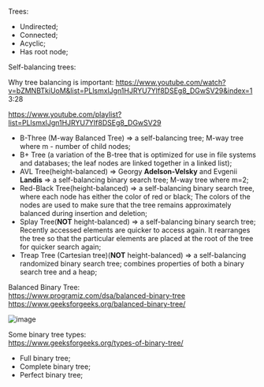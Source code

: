 Trees:
- Undirected;
- Connected;
- Acyclic;
- Has root node;

Self-balancing trees:

Why tree balancing is important:
https://www.youtube.com/watch?v=bZMNBTkiUoM&list=PLlsmxlJgn1HJRYU7YIf8DSEg8_DGwSV29&index=1 3:28

https://www.youtube.com/playlist?list=PLlsmxlJgn1HJRYU7YIf8DSEg8_DGwSV29

- B-Three (M-way Balanced Tree) => a self-balancing tree; M-way tree where m - number of child nodes;
- B+ Tree (a variation of the B-tree that is optimized for use in file systems and databases; the leaf nodes are linked together in a linked list);
- AVL Tree(height-balanced) => Georgy __Adelson-Velsky__ and Evgenii __Landis__ => a self-balancing binary search tree; M-way tree where m=2;
- Red-Black Tree(height-balanced) => a self-balancing binary search tree, where each node has either the color of red or black; The colors of the nodes are used to make sure that the tree remains approximately balanced during insertion and deletion;
- Splay Tree(__NOT__ height-balanced) => a self-balancing binary search tree; Recently accessed elements are quicker to access again. It rearranges the tree so that the particular elements are placed at the root of the tree for quicker search again;
- Treap Tree (Cartesian tree)(__NOT__ height-balanced) => a self-balancing randomized binary search tree; combines properties of both a binary search tree and a heap;

Balanced Binary Tree:\
https://www.programiz.com/dsa/balanced-binary-tree \
https://www.geeksforgeeks.org/balanced-binary-tree/

![image](https://github.com/VIK2395/DSA/assets/50545334/8c05edb9-8b6a-4597-9358-b3dea618a621)

Some binary tree types:\
https://www.geeksforgeeks.org/types-of-binary-tree/

- Full binary tree;
- Complete binary tree;
- Perfect binary tree;

